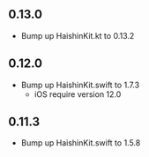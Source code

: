 ## 0.13.0

* Bump up HaishinKit.kt to 0.13.2

## 0.12.0

* Bump up HaishinKit.swift to 1.7.3
    * iOS require version 12.0

## 0.11.3

* Bump up HaishinKit.swift to 1.5.8
